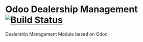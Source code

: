 # Odoo Dealership Management [![Build Status](https://travis-ci.org/thecodezoe/odoo_dealership_management.svg?branch=master)](https://travis-ci.org/thecodezoe/odoo_dealership_management)
Dealership Management Module based on Odoo
